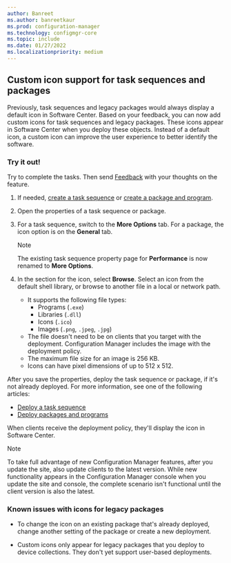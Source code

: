 ```yaml
---
author: Banreet
ms.author: banreetkaur
ms.prod: configuration-manager
ms.technology: configmgr-core
ms.topic: include
ms.date: 01/27/2022
ms.localizationpriority: medium
---
```


## <a name="bkmk_tsico"></a> Custom icon support for task sequences and packages

<!--12486335-->

Previously, task sequences and legacy packages would always display a default icon in Software Center. Based on your feedback, you can now add custom icons for task sequences and legacy packages. These icons appear in Software Center when you deploy these objects. Instead of a default icon, a custom icon can improve the user experience to better identify the software.

### Try it out!

Try to complete the tasks. Then send [Feedback](../../../../understand/product-feedback.md) with your thoughts on the feature.

1. If needed, [create a task sequence](../../../../../osd/deploy-use/manage-task-sequences-to-automate-tasks.md) or [create a package and program](../../../../../apps/deploy-use/packages-and-programs.md#create-a-package-and-program).

1. Open the properties of a task sequence or package.

1. For a task sequence, switch to the **More Options** tab. For a package, the icon option is on the **General** tab.

    > [!NOTE]
    > The existing task sequence property page for **Performance** is now renamed to **More Options**.

1. In the section for the icon, select **Browse**. Select an icon from the default shell library, or browse to another file in a local or network path.

    - It supports the following file types:
      - Programs (`.exe`)
      - Libraries (`.dll`)
      - Icons (`.ico`)
      - Images (`.png`, `.jpeg`, `.jpg`)
    - The file doesn't need to be on clients that you target with the deployment. Configuration Manager includes the image with the deployment policy.
    - The maximum file size for an image is 256 KB.
    - Icons can have pixel dimensions of up to 512 x 512.

After you save the properties, deploy the task sequence or package, if it's not already deployed. For more information, see one of the following articles:

- [Deploy a task sequence](../../../../../osd/deploy-use/deploy-a-task-sequence.md)
- [Deploy packages and programs](../../../../../apps/deploy-use/packages-and-programs.md#deploy-packages-and-programs)

When clients receive the deployment policy, they'll display the icon in Software Center.

> [!NOTE]
> To take full advantage of new Configuration Manager features, after you update the site, also update clients to the latest version. While new functionality appears in the Configuration Manager console when you update the site and console, the complete scenario isn't functional until the client version is also the latest.

### Known issues with icons for legacy packages

- To change the icon on an existing package that's already deployed, change another setting of the package or create a new deployment.<!-- 13040507 -->

- Custom icons only appear for legacy packages that you deploy to device collections. They don't yet support user-based deployments.
